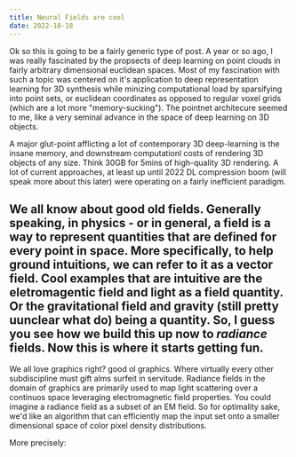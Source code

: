 ```yaml
---
title: Neural Fields are cool
date: 2022-10-18
---
```


Ok so this is going to be a fairly generic type of post. A year or so ago, I was really fascinated by the propsects of deep learning on point clouds in fairly arbitrary dimensional euclidean spaces. 
Most of my fascination with such a topic was centered on it's application to deep representation learning for 3D synthesis while minizing computational load by sparsifying into point sets, or euclidean coordinates as opposed to regular voxel grids (which are a lot more "memory-sucking"). The pointnet architecure seemed to me, like a very seminal advance in the space of deep learning on 3D objects.

A major glut-point afflicting a lot of contemporary 3D deep-learning is the insane memory, and downstream computationl costs of rendering 3D objects of any size. Think 30GB for 5mins of high-quality 3D rendering. A lot of current approaches, at least up until 2022 DL compression boom (will speak more about this later) were operating on a fairly inefficient paradigm. 

We all know about good old fields. Generally speaking, in physics - or in general, a field is a way to represent quantities that are defined for every point in space. More specifically, to help ground intuitions, we can refer to it as a vector field. 
Cool examples that are intuitive are the eletromagentic field and light as a field quantity. Or the gravitational field and gravity (still pretty uunclear what do) being a quantity. So, I guess you see how we build this up now to *radiance* fields. 
Now this is where it starts getting fun. 
---

We all love graphics right? good ol graphics. Where virtually every other subdiscipline must gift alms surfeit in servitude. Radiance fields in the domain of graphics are primarily used to map light scattering over a continuos space leveraging electromagnetic field properties.
You could imagine a radiance field as a subset of an EM field. So for optimality sake, we'd like an algorithm that can efficiently map the input set onto a smaller dimensional space of color pixel density distributions.

More precisely:

